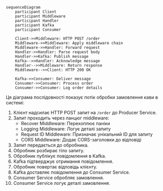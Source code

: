 ```mermaid
sequenceDiagram
    participant Client
    participant Middleware
    participant Handler
    participant Kafka
    participant Consumer
    
    Client->>Middleware: HTTP POST /order
    Middleware->>Middleware: Apply middleware chain
    Middleware->>Handler: Forward request
    Handler->>Handler: Parse request body
    Handler->>Kafka: Publish message
    Kafka-->>Handler: Acknowledge message
    Handler-->>Middleware: Return response
    Middleware-->>Client: HTTP 200 OK
    
    Kafka->>Consumer: Deliver message
    Consumer->>Consumer: Process order
    Consumer->>Consumer: Log order details
```

Ця діаграма послідовності показує потік обробки замовлення кави в системі:

1. Клієнт надсилає HTTP POST запит на `/order` до Producer Service.
2. Запит проходить через ланцюг middleware:
   - Recover Middleware: Перехоплює паніки
   - Logging Middleware: Логує деталі запиту
   - Request ID Middleware: Призначає унікальний ID для запиту
   - CORS Middleware: Додає CORS-заголовки до відповіді
3. Запит передається до обробника.
4. Обробник розбирає тіло запиту.
5. Обробник публікує повідомлення в Kafka.
6. Kafka підтверджує отримання повідомлення.
7. Обробник повертає відповідь клієнту.
8. Kafka доставляє повідомлення до Consumer Service.
9. Consumer Service обробляє замовлення.
10. Consumer Service логує деталі замовлення.
